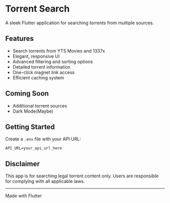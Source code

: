 # Torrent Search

A sleek Flutter application for searching torrents from multiple sources.

## Features

- Search torrents from YTS Movies and 1337x
- Elegant, responsive UI
- Advanced filtering and sorting options
- Detailed torrent information
- One-click magnet link access
- Efficient caching system

## Coming Soon

- Additional torrent sources
- Dark Mode(Maybe)

## Getting Started

Create a `.env` file with your API URL:

```
API_URL=your_api_url_here
```

## Disclaimer

This app is for searching legal torrent content only. Users are responsible for complying with all applicable laws.

---

Made with Flutter
